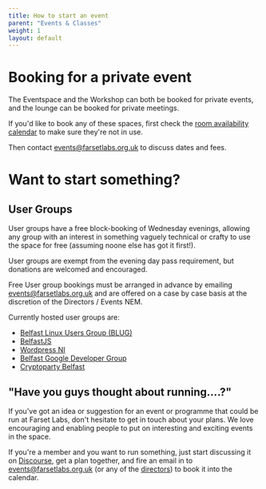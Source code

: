 ```yaml
---
title: How to start an event
parent: "Events & Classes"
weight: 1
layout: default
---
```

# Booking for a private event

The Eventspace and the Workshop can both be booked for private events, and the lounge can be booked for private meetings.

If you'd like to book any of these spaces, first check the [room availability calendar](/events/index.html) to make sure they're not in use. 

Then contact [events@farsetlabs.org.uk](mailto:events@farsetlabs.org.uk) to discuss dates and fees.

# Want to start something?

## User Groups
User groups have a free block-booking of Wednesday evenings, allowing any group with an interest in something vaguely technical or crafty to use the space for free (assuming noone else has got it first!). 

User groups are exempt from the evening day pass requirement, but donations are welcomed and encouraged.

Free User group bookings must be arranged in advance by emailing [events@farsetlabs.org.uk](mailto:events@farsetlabs.org.uk) and are offered on a case by case basis at the discretion of the Directors / Events NEM.

Currently hosted user groups are:

* [Belfast Linux Users Group (BLUG)](http://www.meetup.com/belfast-lug/)
* [BelfastJS](http://www.meetup.com/Belfast-JS/)
* [Wordpress NI](http://www.meetup.com/Northern-Ireland-WordPress-Meetup/)
* [Belfast Google Developer Group](https://developers.google.com/groups/chapter/117880769522295112261/)
* [Cryptoparty Belfast](https://www.cryptoparty.in/belfast)

## "Have you guys thought about running....?"
If you've got an idea or suggestion for an event or programme that could be run at Farset Labs, don't hesitate to get in touch about your plans. We love encouraging and enabling people to put on interesting and exciting events in the space. 

If you're a member and you want to run something, just start discussing it on [Discourse](https://discourse.farsetlabs.org.uk/category/events), get a plan together, and fire an email in to [events@farsetlabs.org.uk](mailto:events@farsetlabs.org.uk) (or any of the [directors](/about/index.html#directors)) to book it into the calendar.
